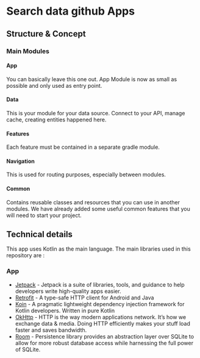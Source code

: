 # Search data github Apps

## Structure & Concept

### Main Modules
#### App
You can basically leave this one out. App Module is now as small as possible and only used as entry point.
#### Data
This is your module for your data source. Connect to your API, manage cache, creating entities happened here.
#### Features
Each feature must be contained in a separate gradle module.
#### Navigation
This is used for routing purposes, especially between modules.
#### Common
Contains reusable classes and resources that you can use in another modules. We have already added some useful common features that you will need to start your project.

## Technical details

This app uses Kotlin as the main language.
The main libraries used in this repository are :

### App
* [Jetpack](https://developer.android.com/jetpack/) - Jetpack is a suite of libraries, tools, and guidance to help developers write high-quality apps easier.
* [Retrofit](https://github.com/square/retrofit) - A type-safe HTTP client for Android and Java
* [Koin](https://insert-koin.io/) - A pragmatic lightweight dependency injection framework for Kotlin developers. Written in pure Kotlin
* [OkHttp](https://github.com/square/okhttp/) - HTTP is the way modern applications network. It’s how we exchange data & media. Doing HTTP efficiently makes your stuff load faster and saves bandwidth.
* [Room](https://https://developer.android.com/training/data-storage/room) - Persistence library provides an abstraction layer over SQLite to allow for more robust database access while harnessing the full power of SQLite.

